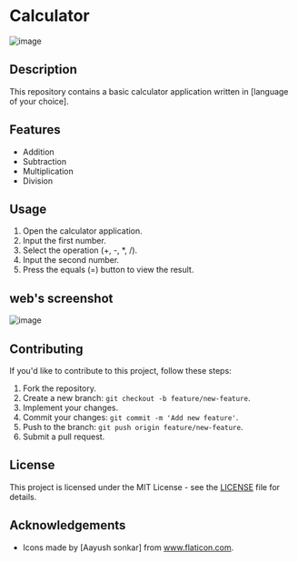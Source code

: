 # Calculator

![image](https://static.vecteezy.com/system/resources/previews/006/876/522/non_2x/calculator-witn-coins-card-and-banknote-3d-banner-with-copy-space-vector.jpg)

## Description

This repository contains a basic calculator application written in [language of your choice].

## Features

- Addition
- Subtraction
- Multiplication
- Division

## Usage

1. Open the calculator application.
2. Input the first number.
3. Select the operation (+, -, *, /).
4. Input the second number.
5. Press the equals (=) button to view the result.

## web's screenshot
![image](https://github.com/LazycoderAayu/Calculator/assets/153844634/59f05761-e51d-430d-88a9-9cf533b44351)


## Contributing

If you'd like to contribute to this project, follow these steps:

1. Fork the repository.
2. Create a new branch: `git checkout -b feature/new-feature`.
3. Implement your changes.
4. Commit your changes: `git commit -m 'Add new feature'`.
5. Push to the branch: `git push origin feature/new-feature`.
6. Submit a pull request.

## License

This project is licensed under the MIT License - see the [LICENSE](LICENSE) file for details.

## Acknowledgements

- Icons made by [Aayush sonkar] from www.flaticon.com.


